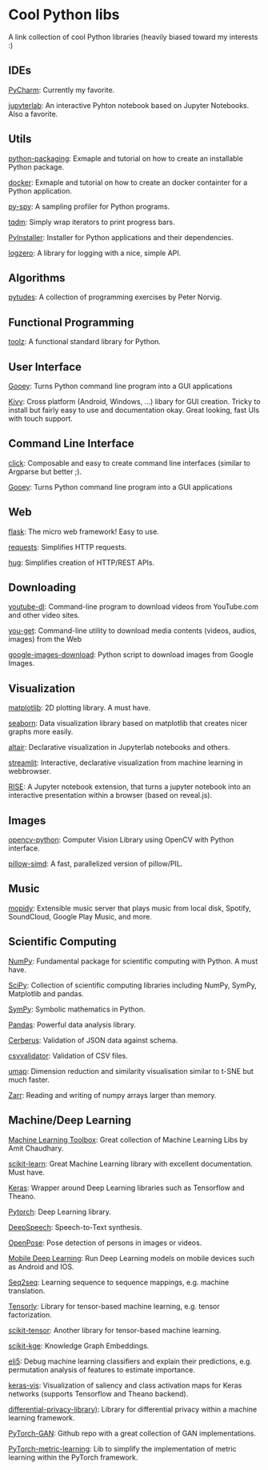 # Cool Python libs

A link collection of cool Python libraries (heavily biased toward my interests :)


## IDEs

[PyCharm](https://www.jetbrains.com/pycharm/): Currently my favorite.

[jupyterlab](https://github.com/jupyterlab/jupyterlab): An interactive
Pyhton notebook based on Jupyter Notebooks. Also a favorite.


## Utils

[python-packaging](https://python-packaging.readthedocs.io/en/latest/index.html): 
Exmaple and tutorial on how to create an installable Python package.

[docker](https://sourcery.ai/blog/python-docker/): 
Exmaple and tutorial on how to create an docker containter for a Python application.

[py-spy](https://github.com/benfred/py-spy): A sampling profiler for Python programs.

[tqdm](https://pypi.org/project/tqdm/): Simply wrap iterators to print progress bars.

[PyInstaller](https://pyinstaller.readthedocs.io/en/stable/): Installer for Python
applications and their dependencies.

[logzero](https://logzero.readthedocs.io/en/latest/): A library for logging with
a nice, simple API.



## Algorithms

[pytudes](https://github.com/norvig/pytudes): A collection of programming exercises
by Peter Norvig.


## Functional Programming

[toolz](https://github.com/pytoolz/toolz/): A functional standard library for Python.


## User Interface

[Gooey](https://github.com/chriskiehl/Gooey): Turns Python command line program into a 
GUI applications

[Kivy](https://kivy.org): Cross platform (Android, Windows, ...) libary for GUI
creation. Tricky to install but fairly easy to use and documentation okay.
Great looking, fast UIs with touch support.


## Command Line Interface

[click](http://click.pocoo.org/5/): Composable and easy to create command line interfaces
(similar to Argparse but better ;).

[Gooey](https://github.com/chriskiehl/Gooey): Turns Python command line program into a 
GUI applications

## Web

[flask](http://flask.pocoo.org/): The micro web framework! Easy to use. 

[requests](https://github.com/requests/requests): Simplifies HTTP requests.

[hug](https://github.com/timothycrosley/hug): Simplifies creation of HTTP/REST APIs.


## Downloading

[youtube-dl](https://github.com/rg3/youtube-dl): Command-line program to download videos 
from YouTube.com and other video sites.

[you-get](https://github.com/soimort/you-get): Command-line utility to download 
media contents (videos, audios, images) from the Web

[google-images-download](https://github.com/hardikvasa/google-images-download): 
Python script to download images from Google Images.


## Visualization

[matplotlib](https://matplotlib.org/): 2D plotting library. A must have.

[seaborn](https://seaborn.pydata.org/): Data visualization library 
based on matplotlib that creates nicer graphs more easily.

[altair](https://altair-viz.github.io/): Declarative visualization in Jupyterlab notebooks
and others.

[streamlit](https://streamlit.io/docs/#): Interactive, declarative visualization from
machine learning in webbrowser.

[RISE](https://rise.readthedocs.io/en/stable/): A Jupyter notebook extension, that turns 
a jupyter notebook into an interactive presentation within a browser (based on reveal.js).


## Images

[opencv-python](https://pypi.org/project/opencv-python/): Computer Vision Library using OpenCV
with Python interface.

[pillow-simd](https://github.com/uploadcare/pillow-simd): A fast, parallelized version
of pillow/PIL.


## Music

[mopidy](https://github.com/mopidy/mopidy): Extensible music server that plays music from 
local disk, Spotify, SoundCloud, Google Play Music, and more.


## Scientific Computing

[NumPy](http://www.numpy.org/): Fundamental package for scientific computing with Python.
A must have.

[SciPy](https://www.scipy.org/): Collection of scientific computing libraries including
NumPy, SymPy, Matplotlib and pandas.

[SymPy](https://www.sympy.org/en/index.html): Symbolic mathematics in Python.

[Pandas](https://pandas.pydata.org/): Powerful data analysis library.

[Cerberus](http://docs.python-cerberus.org/en/stable/index.html): Validation of JSON data against schema.

[csvvalidator](https://github.com/alimanfoo/csvvalidator/blob/master/csvvalidator.py): Validation of CSV files.

[umap](https://umap-learn.readthedocs.io/en/latest/): Dimension reduction and similarity visualisation 
similar to t-SNE but much faster.

[Zarr](https://zarr.readthedocs.io/en/stable/): Reading and writing of numpy arrays larger than memory.


## Machine/Deep Learning

[Machine Learning Toolbox](https://amitness.com/toolbox/): Great collection of Machine Learning Libs
by Amit Chaudhary.

[scikit-learn](https://github.com/scikit-learn/scikit-learn): Great Machine Learning library
with excellent documentation. Must have.

[Keras](https://github.com/keras-team): Wrapper around Deep Learning libraries such as
Tensorflow and Theano.

[Pytorch](https://github.com/pytorch/pytorch): Deep Learning library.

[DeepSpeech](https://github.com/mozilla/DeepSpeech): Speech-to-Text synthesis.

[OpenPose](https://github.com/CMU-Perceptual-Computing-Lab/openpose): Pose detection of persons
in images or videos.

[Mobile Deep Learning](https://github.com/baidu/mobile-deep-learning): Run Deep Learning models 
on mobile devices such as Android and IOS.

[Seq2seq](https://github.com/google/seq2seq): Learning sequence to sequence mappings, e.g.
machine translation.

[Tensorly](https://github.com/tensorly/tensorly): Library for tensor-based machine learning, e.g. 
tensor factorization.

[scikit-tensor](https://github.com/mnick/scikit-tensor): Another library for tensor-based machine learning.

[scikit-kge](https://github.com/mnick/scikit-kge): Knowledge Graph Embeddings.

[eli5](https://github.com/TeamHG-Memex/eli5): Debug machine learning classifiers and explain their predictions,
e.g. permutation analysis of features to estimate importance.

[keras-vis](https://github.com/raghakot/keras-vis): Visualization of saliency and class activation maps
for Keras networks (supports Tensorflow and Theano backend).

[differential-privacy-library)](https://github.com/IBM/differential-privacy-library): Library for differential
privacy within a machine learning framework.

[PyTorch-GAN](https://github.com/eriklindernoren/PyTorch-GAN): Github repo with a great collection of GAN
implementations.

[PyTorch-metric-learning](https://github.com/KevinMusgrave/pytorch-metric-learning): Lib to simplify the implementation
of metric learning within the PyTorch framework.
